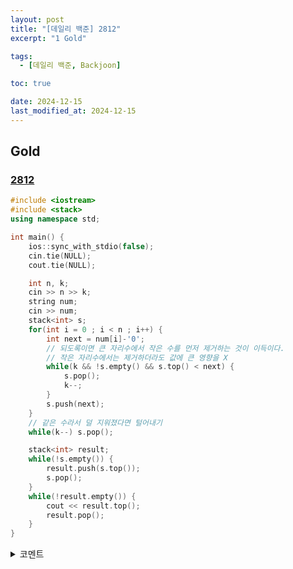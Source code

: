 ```yaml
---
layout: post
title: "[데일리 백준] 2812"
excerpt: "1 Gold"

tags:
  - [데일리 백준, Backjoon]

toc: true

date: 2024-12-15
last_modified_at: 2024-12-15
---
```

## Gold
### [2812][def]

```c++
#include <iostream>
#include <stack>
using namespace std;

int main() {
    ios::sync_with_stdio(false);
    cin.tie(NULL);
    cout.tie(NULL);

    int n, k;
    cin >> n >> k;
    string num;
    cin >> num;
    stack<int> s;
    for(int i = 0 ; i < n ; i++) {
        int next = num[i]-'0';
        // 되도록이면 큰 자리수에서 작은 수를 먼저 제거하는 것이 이득이다.
        // 작은 자리수에서는 제거하더라도 값에 큰 영향을 X
        while(k && !s.empty() && s.top() < next) {
            s.pop();
            k--;
        }
        s.push(next);
    }
    // 같은 수라서 덜 지워졌다면 털어내기
    while(k--) s.pop();

    stack<int> result;
    while(!s.empty()) {
        result.push(s.top());
        s.pop();
    }
    while(!result.empty()) {
        cout << result.top();
        result.pop();
    }
}
```

<details>
<summary>코멘트</summary>
<div markdown="1">

- Greedy Algorithm + Stack

- 큰 자리 수에서 먼저 제거의 할당량을 채우는 것이 더 이득이다. 이게 포인트

</div>
</details>

[def]: https://www.acmicpc.net/problem/2812